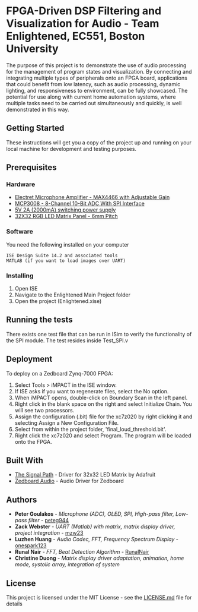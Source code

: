 # FPGA-Driven DSP Filtering and Visualization for Audio - Team Enlightened, EC551, Boston University

The purpose of this project is to demonstrate the use of audio processing for the management of program states and visualization. By connecting and integrating multiple types of peripherals onto an FPGA board, applications that could benefit from low latency, such as audio processing, dynamic lighting, and responsiveness to environment, can be fully showcased. The potential for use along with current home automation systems, where multiple tasks need to be carried out simultaneously and quickly, is well demonstrated in this way.

## Getting Started

These instructions will get you a copy of the project up and running on your local machine for development and testing purposes.

## Prerequisites
### Hardware

* [Electret Microphone Amplifier - MAX4466 with Adjustable Gain](https://www.adafruit.com/products/1063)
* [MCP3008 - 8-Channel 10-Bit ADC With SPI Interface](https://www.adafruit.com/products/856)
* [5V 2A (2000mA) switching power supply](https://www.adafruit.com/products/276)
* [32X32 RGB LED Matrix Panel - 6mm Pitch](https://www.adafruit.com/product/1484)

### Software

You need the following installed on your computer

```
ISE Design Suite 14.2 and associated tools
MATLAB (if you want to load images over UART)
```

### Installing

1. Open ISE
2. Navigate to the Enlightened Main Project folder
3. Open the project (Enlightened.xise)

## Running the tests

There exists one test file that can be run in ISim to verify the functionality of the SPI module. The test resides inside Test_SPI.v

## Deployment

To deploy on a Zedboard Zynq-7000 FPGA:

1. Select Tools > iMPACT in the ISE window. 
2. If ISE asks if you want to regenerate files, select the No option.
3. When iMPACT opens, double-click on Boundary Scan in the left panel.
4. Right click in the blank space on the right and select Initialize Chain. You will see two processors.
5. Assign the configuration (.bit) file for the xc7z020 by right clicking it and selecting Assign a New Configuration File.
6. Select from within the project folder, 'final_loud_threshold.bit'.
7. Right click the xc7z020 and select Program. The program will be loaded onto the FPGA.

## Built With

* [The Signal Path](http://thesignalpath.com/blogs/2015/09/01/tutorial-on-the-design-implementation-of-an-fpga-rgb-led-matrix-driver/) - Driver for 32x32 LED Matrix by Adafruit
* [Zedboard Audio](http://hamsterworks.co.nz/mediawiki/index.php/Zedboard_Audio) - Audio Driver for Zedboard

## Authors

* **Peter Goulakos** - *Microphone (ADC), OLED, SPI, High-pass filter, Low-pass filter* - [peteg944](https://github.com/peteg944)
* **Zack Webster** - *UART (Matlab) with matrix, matrix display driver, project integration* - [mzw23](https://github.com/mzw23)
* **Luzhen Huang** - *Audio Codec, FFT, Frequency Spectrum Display* - [onespark123](https://github.com/onespark123)
* **Runal Nair** - *FFT, Beat Detection Algorithm* - [RunalNair](https://github.com/RunalNair)
* **Christine Duong** - *Matrix display driver adaptation, animation, home mode, systolic array, integration of system*

## License

This project is licensed under the MIT License - see the [LICENSE.md](LICENSE.md) file for details
